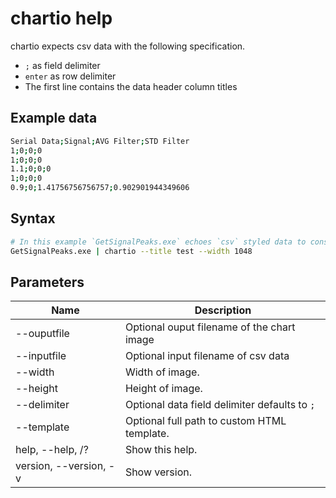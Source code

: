 # chartio help

chartio expects csv data with the following specification.
- `;` as field delimiter
- `enter` as row delimiter
- The first line contains the data header column titles

## Example data
```bash
Serial Data;Signal;AVG Filter;STD Filter
1;0;0;0
1;0;0;0
1.1;0;0;0
1;0;0;0
0.9;0;1.41756756756757;0.902901944349606
```


## Syntax

```sh
# In this example `GetSignalPeaks.exe` echoes `csv` styled data to console.
GetSignalPeaks.exe | chartio --title test --width 1048
```


## Parameters
|Name|Description|
|----|-----------|
|--ouputfile |Optional ouput filename of the chart image|
|--inputfile |Optional input filename of csv data|
|--width |Width of image.|
|--height |Height of image.|
|--delimiter |Optional data field delimiter defaults to `;`|
|--template |Optional full path to custom HTML template.|
|help, --help, /? |Show this help.|
|version, --version, -v|Show version.|